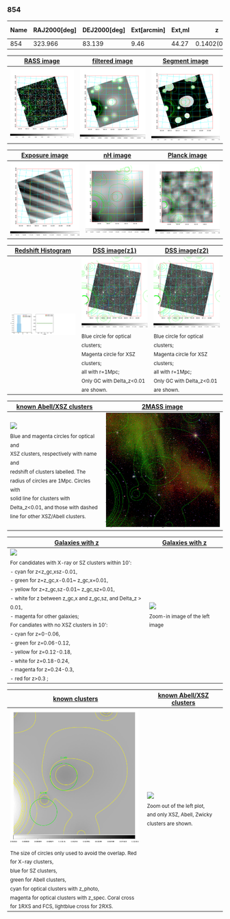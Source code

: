 <div STYLE="page-break-after: always;"></div>

### 854

|Name|RAJ2000[deg]|DEJ2000[deg] |Ext[arcmin]| Ext,ml | z | z_src| C|GC(XSZ,Delta_z<0.01)| GC(OPT,Delta_z<0.01)|GC| R_sig[arcmin] | R500[arcmin] | R500[Mpc]| CRsig[c/s] | CR500[c/s] |L500[1E44 erg/s]|F500[1E-12 erg/s/cm^2]| M500[1E14 Msun]|Tx[keV]|Cnt_sig|Beta|Rc[arcmin]|Comment|Alias|
|---|---|---|---|---|---|------|---|--------|---------|----------|---|---|---|---|---|---|---|---|---|---|---|---|---|---|
|854| 323.966| 83.139| 9.46| 44.27| 0.1402(0.000)| -| G| -| -| A| 16.112| 6.185| 0.917| 0.125(0.027)| 0.113(0.025)| 1.081(0.312)| 2.058(0.593)| 2.51(0.36)| 3.95(0.36)| 103.3| 0.574(-0.056+0.141)| 6.060(-0.826+1.661)| -| t426|

|[RASS image](../image/854/854_img.pdf)|[filtered image](../image/854/854_fil.pdf)|[Segment image](../image/854/854_seg.pdf)|
|-------------------|--------------------|-------------------|
| <img src="../image/854/854_img.png" width="300">  | <img src="../image/854/854_fil.png" width="300">   | <img src="../image/854/854_seg.png" width="300">  |

|[Exposure image](../image/854/854_mex.pdf)| [nH image](../image/854/854_nh.pdf)| [Planck image](../image/854/854_p.pdf)|
|-------------------|--------------------|-------------------|
|<img src="../image/854/854_mex.png" width="300">   | <img src="../image/854/854_nh.png" width="300">    | <img src="../image/854/854_p.png" width="300"> |

|[Redshift Histogram](../image/854/854_zg.pdf) | [DSS image(z1)](../image/854/854_dss_z1.pdf)      |  [DSS image(z2)](../image/854/854_dss_z2.pdf)    |
|-------------------|--------------------|-------------------|
|<img src="../image/854/854_zg.png" width="300"> |<img src="../image/854/854_dss_z1.png" width="300"> <sub><br>Blue circle for optical clusters; <br>Magenta circle for XSZ clusters; <br>all with r=1Mpc; <br>Only GC with Delta_z<0.01 are shown. </sub>| <img src="../image/854/854_dss_z2.png" width="300"><sub><br>Blue circle for optical clusters; <br>Magenta circle for XSZ clusters; <br>all with r=1Mpc; <br>Only GC with Delta_z<0.01 are shown. </sub> |

|[known Abell/XSZ clusters](../image/854/854_m.pdf) | [2MASS image](../image/854/854_2mass.pdf)      |
|-------------------|-------------------|
|<img src=../image/854/854_m.png width="300"> <br><sub>Blue and magenta circles for optical and <br>XSZ clusters, respectively with name and <br>redshift of clusters labelled. The <br>radius of circles are 1Mpc. Circles with <br>solid line for clusters with <br>Delta_z<0.01, and those with dashed <br>line for other XSZ/Abell clusters.        </sub>|<img src="../image/854/854_2mass.png" width="300">  |

|[Galaxies with z](../image/854/854_opt_ned.pdf) |[Galaxies with z](../image/854/854_opt_ned_zoom.pdf) |
|-------------------|-------------------|
| <img src=../image/854/854_opt_ned.png width="300"> <br><sub> For candidates with X-ray or SZ clusters within 10': <br> - cyan for z<z_gc,xsz-0.01, <br> - green for z=z_gc,x-0.01~ z_gc,x+0.01, <br> - yellow for z=z_gc,sz-0.01~ z_gc,sz+0.01, <br> - white for z between z_gc,x and z_gc,sz, and Delta_z > 0.01, <br> - magenta for other galaxies; <br>For candiates with no XSZ clusters in 10': <br> - cyan for z=0-0.06, <br> - green for z=0.06-0.12, <br> - yellow for z=0.12-0.18, <br> - white for z=0.18-0.24, <br> - magenta for z=0.24-0.3, <br> - red for z>0.3 ;  </sub>|<img src=../image/854/854_opt_ned_zoom.png width="300">  <br><sub> Zoom-in image of the left image</sub>|

|[known clusters](../image/854/854_gc.pdf) |[known Abell/XSZ clusters](../image/854/854_gc_large.pdf) |
|-------------------|-------------------|
| <img src=../image/854/854_gc.png width="300"> <br><sub> The size of circles only used to avoid the overlap. Red for X-ray clusters, <br> blue for SZ clusters, <br> green for Abell clusters, <br> cyan for optical clusters with z_photo, <br> magenta for optical clusters with z_spec. Coral cross for 1RXS and FCS, lightblue cross for 2RXS. </sub>|<img src=../image/854/854_gc_large.png width="300"> <br><sub> Zoom out of the left plot, <br> and only XSZ, Abell, Zwicky clusters are shown. </sub> |



